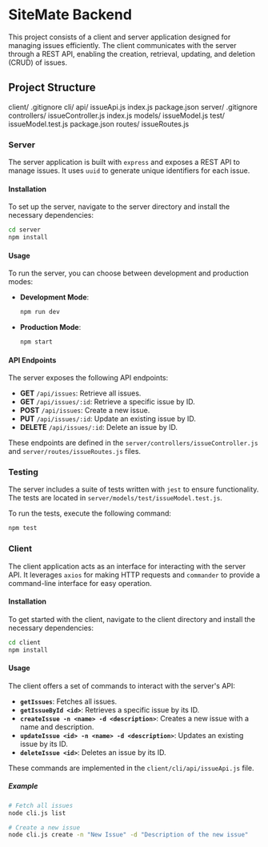 
# SiteMate Backend

This project consists of a client and server application designed for managing issues efficiently. The client communicates with the server through a REST API, enabling the creation, retrieval, updating, and deletion (CRUD) of issues.

## Project Structure

client/
    .gitignore
    cli/
        api/
            issueApi.js
        index.js
    package.json
server/
    .gitignore
    controllers/
        issueController.js
    index.js
    models/
        issueModel.js
        test/
            issueModel.test.js
    package.json
    routes/
        issueRoutes.js

### Server

The server application is built with `express` and exposes a REST API to manage issues. It uses `uuid` to generate unique identifiers for each issue.

#### Installation

To set up the server, navigate to the server directory and install the necessary dependencies:

```bash
cd server
npm install
```

#### Usage

To run the server, you can choose between development and production modes:

- **Development Mode**:

  ```bash
  npm run dev
  ```

- **Production Mode**:

  ```bash
  npm start
  ```

#### API Endpoints

The server exposes the following API endpoints:

- **GET** `/api/issues`: Retrieve all issues.
- **GET** `/api/issues/:id`: Retrieve a specific issue by ID.
- **POST** `/api/issues`: Create a new issue.
- **PUT** `/api/issues/:id`: Update an existing issue by ID.
- **DELETE** `/api/issues/:id`: Delete an issue by ID.

These endpoints are defined in the `server/controllers/issueController.js` and `server/routes/issueRoutes.js` files.

### Testing

The server includes a suite of tests written with `jest` to ensure functionality. The tests are located in `server/models/test/issueModel.test.js`.

To run the tests, execute the following command:

```bash
npm test
```

### Client

The client application acts as an interface for interacting with the server API. It leverages `axios` for making HTTP requests and `commander` to provide a command-line interface for easy operation.

#### Installation

To get started with the client, navigate to the client directory and install the necessary dependencies:

```bash
cd client
npm install
```

#### Usage

The client offers a set of commands to interact with the server's API:

- **`getIssues`**: Fetches all issues.
- **`getIssueById <id>`**: Retrieves a specific issue by its ID.
- **`createIssue -n <name> -d <description>`**: Creates a new issue with a name and description.
- **`updateIssue <id> -n <name> -d <description>`**: Updates an existing issue by its ID.
- **`deleteIssue <id>`**: Deletes an issue by its ID.

These commands are implemented in the `client/cli/api/issueApi.js` file.

##### Example

```bash
# Fetch all issues
node cli.js list

# Create a new issue
node cli.js create -n "New Issue" -d "Description of the new issue"
```
